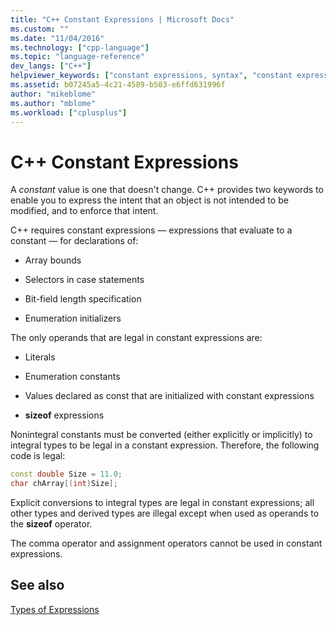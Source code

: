 ```yaml
---
title: "C++ Constant Expressions | Microsoft Docs"
ms.custom: ""
ms.date: "11/04/2016"
ms.technology: ["cpp-language"]
ms.topic: "language-reference"
dev_langs: ["C++"]
helpviewer_keywords: ["constant expressions, syntax", "constant expressions", "expressions [C++], constant"]
ms.assetid: b07245a5-4c21-4589-b503-e6ffd631996f
author: "mikeblome"
ms.author: "mblome"
ms.workload: ["cplusplus"]
---
```

# C++ Constant Expressions
A *constant* value is one that doesn't change. C++ provides two keywords to enable you to express the intent that an object is not intended to be modified, and to enforce that intent.  
  
C++ requires constant expressions — expressions that evaluate to a constant — for declarations of:  
  
 -   Array bounds  
      
 -   Selectors in case statements  
      
 -   Bit-field length specification  
      
 -   Enumeration initializers  
  
The only operands that are legal in constant expressions are:  
  
 -   Literals  
      
 -   Enumeration constants  
      
 -   Values declared as const that are initialized with constant expressions  
      
 -   **sizeof** expressions  
  
Nonintegral constants must be converted (either explicitly or implicitly) to integral types to be legal in a constant expression. Therefore, the following code is legal:  
  
```cpp 
const double Size = 11.0;  
char chArray[(int)Size];  
```  
  
Explicit conversions to integral types are legal in constant expressions; all other types and derived types are illegal except when used as operands to the **sizeof** operator.  
  
The comma operator and assignment operators cannot be used in constant expressions.  
  
## See also  
 [Types of Expressions](../cpp/types-of-expressions.md)